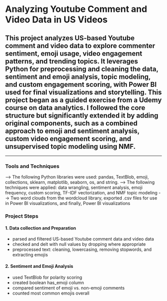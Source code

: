 # Analyzing Youtube Comment and Video Data in US Videos

## This project analyzes US-based Youtube comment and video data to explore commenter sentiment, emoji usage, video engagement patterns, and trending topics. It leverages Python for preprocessing and cleaning the data, sentiment and emoji analysis, topic modeling, and custom engagement scoring, with Power BI used for final visualizations and storytelling. This project began as a guided exercise from a Udemy course on data analytics. I followed the core structure but significantly extended it by adding original components, such as a combined approach to emoji and sentiment analysis, custom video engagement scoring, and unsupervised topic modeling using NMF.

--------

### Tools and Techniques
 --> The following Python libraries were used: pandas, TextBlob, emoji, collections, sklearn, matplotlib, seaborn, os, and string.
 --> The following techniques were applied: data wrangling, sentiment analysis, emoji frequency, custom scoring, TF-IDF vectorization, and NMF topic modeling
 --> Two word clouds from the wordcloud library, exported .csv files for use in Power BI visualizations, and finally, Power BI visualizations

### Project Steps
#### 1. Data collection and Preparation
 - parsed and filtered US-based Youtube comment data and video data
 - checked and delt with null values by dropping where appropriate
 - preprocessed text: cleaning, lowercasing, removing stopwords, and extracting emojis

#### 2. Sentiment and Emoji Analysis
 - used TextBlob for polarity scoring
 - created boolean has_emoji column
 - compared sentiment of emoji vs. non-emoji comments
 - counted most common emojis overall
